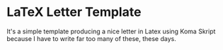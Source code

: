 # LaTeX Letter Template
It's a simple template producing a nice letter in Latex using Koma Skript because I have to write far too many of these, these days.

